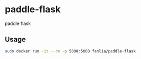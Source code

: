 # paddle-flask
paddle flask

## Usage

```sh
sudo docker run -it --rm -p 5000:5000 fanlia/paddle-flask
```
